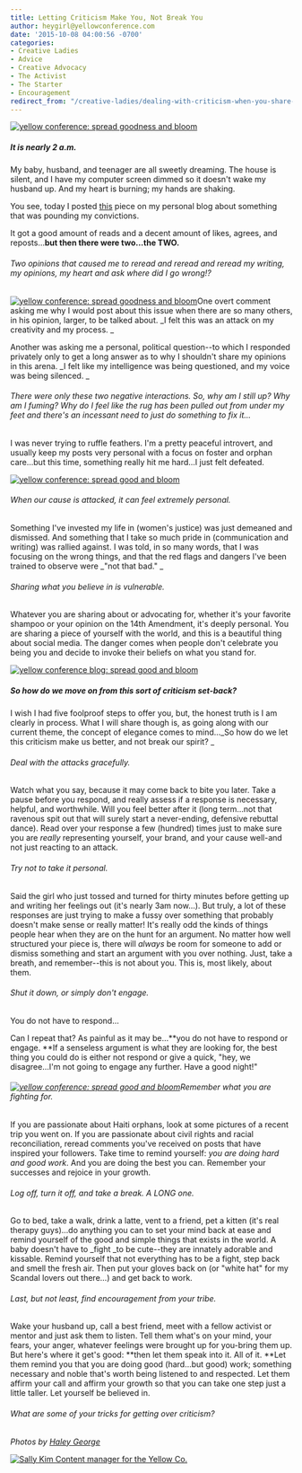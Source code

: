 ```yaml
---
title: Letting Criticism Make You, Not Break You
author: heygirl@yellowconference.com
date: '2015-10-08 04:00:56 -0700'
categories:
- Creative Ladies
- Advice
- Creative Advocacy
- The Activist
- The Starter
- Encouragement
redirect_from: "/creative-ladies/dealing-with-criticism-when-you-share-a-cause/"
---
```


[![yellow conference: spread goodness and bloom](https://s3.amazonaws.com/yellow-files/blog/2015/09/81-800x533.jpg)](https://s3.amazonaws.com/yellow-files/blog/2015/09/81-800x533.jpg)

##### It is nearly 2 a.m.

My baby, husband, and teenager are all sweetly dreaming. The house is silent, and I have my computer screen dimmed so it doesn't wake my husband up. And my heart is burning; my hands are shaking.

You see, today I posted [this](http://lettersfromamister.tumblr.com/post/129791456667/when-influence-becomes-a-dangerous-thing) piece on my personal blog about something that was pounding my convictions.

It got a good amount of reads and a decent amount of likes, agrees, and reposts...**but then there were two...the TWO.**

###### Two opinions that caused me to reread and reread and reread my writing, my opinions, my heart and ask _where did I go wrong!?_

[![yellow conference: spread goodness and bloom](https://s3.amazonaws.com/yellow-files/blog/2015/09/41-800x533.jpg)](https://s3.amazonaws.com/yellow-files/blog/2015/09/41-800x533.jpg)One overt comment asking me why I would post about this issue when there are so many others, in his opinion, larger, to be talked about. _I felt this was an attack on my creativity and my process. _

Another was asking me a personal, political question--to which I responded privately only to get a long answer as to why I shouldn't share my opinions in this arena. _I felt like my intelligence was being questioned, and my voice was being silenced. _

###### There were only these two negative interactions. So, why am I still up? Why am I fuming? Why do I feel like the rug has been pulled out from under my feet and there's an incessant need to just do something to fix it...

I was never trying to ruffle feathers. I'm a pretty peaceful introvert, and usually keep my posts very personal with a focus on foster and orphan care...but this time, something really hit me hard...I just felt defeated.

[![yellow conference: spread good and bloom](https://s3.amazonaws.com/yellow-files/blog/2015/09/151-800x533.jpg)](https://s3.amazonaws.com/yellow-files/blog/2015/09/151-800x533.jpg)

###### When our cause is attacked, it can feel extremely personal.

Something I've invested my life in (women's justice) was just demeaned and dismissed. And something that I take so much pride in (communication and writing) was rallied against. I was told, in so many words, that I was focusing on the wrong things, and that the red flags and dangers I've been trained to observe were _"not that bad." _

###### Sharing what you believe in is vulnerable.

Whatever you are sharing about or advocating for, whether it's your favorite shampoo or your opinion on the 14th Amendment, it's deeply personal. You are sharing a piece of yourself with the world, and this is a beautiful thing about social media. The danger comes when people don't celebrate you being you and decide to invoke their beliefs on what you stand for.

[![yellow conference blog: spread good and bloom](https://s3.amazonaws.com/yellow-files/blog/2015/10/61-800x598-1.jpg)](https://s3.amazonaws.com/yellow-files/blog/2015/10/61-800x598-1.jpg)

##### So how do we move on from this sort of criticism set-back?

I wish I had five foolproof steps to offer you, but, the honest truth is I am clearly in process. What I will share though is, as going along with our current theme, the concept of elegance comes to mind..._So how do we let this criticism make us better, and not break our spirit? _

###### Deal with the attacks gracefully.

Watch what you say, because it may come back to bite you later. Take a pause before you respond, and really assess if a response is necessary, helpful, and worthwhile. Will you feel better after it (long term...not that ravenous spit out that will surely start a never-ending, defensive rebuttal dance). Read over your response a few (hundred) times just to make sure you are _really_ representing yourself, your brand, and your cause well-and not just reacting to an attack.

###### Try not to take it personal.

Said the girl who just tossed and turned for thirty minutes before getting up and writing her feelings out (it's nearly 3am now...). But truly, a lot of these responses are just trying to make a fussy over something that probably doesn't make sense or really matter! It's really odd the kinds of things people hear when they are on the hunt for an argument. No matter how well structured your piece is, there will _always_ be room for someone to add or dismiss something and start an argument with you over nothing. Just, take a breath, and remember--this is not about you. This is, most likely, about them.

###### Shut it down, or simply don't engage.

You do not have to respond...

Can I repeat that? As painful as it may be...**you do not have to respond or engage. **If a senseless argument is what they are looking for, the best thing you could do is either not respond or give a quick, "hey, we disagree...I'm not going to engage any further. Have a good night!"

###### [![yellow conference: spread good and bloom](https://s3.amazonaws.com/yellow-files/blog/2015/09/17-800x533.jpg)](https://s3.amazonaws.com/yellow-files/blog/2015/09/17-800x533.jpg)Remember what you are fighting for.

If you are passionate about Haiti orphans, look at some pictures of a recent trip you went on. If you are passionate about civil rights and racial reconciliation, reread comments you've received on posts that have inspired your followers. Take time to remind yourself: _you are doing hard and good work_. And you are doing the best you can. Remember your successes and rejoice in your growth.

###### Log off, turn it off, and take a break. A LONG one.

Go to bed, take a walk, drink a latte, vent to a friend, pet a kitten (it's real therapy guys)...do anything you can to set your mind back at ease and remind yourself of the good and simple things that exists in the world. A baby doesn't have to _fight _to be cute--they are innately adorable and kissable. Remind yourself that not everything has to be a fight, step back and smell the fresh air. Then put your gloves back on (or "white hat" for my Scandal lovers out there...) and get back to work.

###### Last, but not least, find encouragement from your tribe.

Wake your husband up, call a best friend, meet with a fellow activist or mentor and just ask them to listen. Tell them what's on your mind, your fears, your anger, whatever feelings were brought up for you-bring them up. But here's where it get's good: **then let them speak into it. All of it. **Let them remind you that you are doing good (hard...but good) work; something necessary and noble that's worth being listened to and respected. Let them affirm your call and affirm your growth so that you can take one step just a little taller. Let yourself be believed in.

###### What are some of your tricks for getting over criticism?

_Photos by [Haley George](http://www.haleygeorgephotography.com/category/travel/)_

[![Sally Kim Content manager for the Yellow Co.](https://s3.amazonaws.com/yellow-files/blog/2015/07/sallykim.jpg)](http://lettersfromamister.tumblr.com/)
